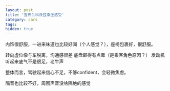 ```yaml
---
layout: post
title: '雪弗兰科沃兹乘坐感受'
category: cars
tags: 
hidden: true
---
```


内饰很舒服，一进来味道也比较好闻（个人感觉？），座椅包裹好，很舒服。

转向虚位像与车脱离，沟通感很差
底盘颠得有点晕（是乘客角色原因？）
发动机听起来底气不是很足，老牛声

整体而言，驾驶起来信心不足，不够confident，会轻微焦虑。

隔音也比较不好，周围声音没啥隔绝的感觉
